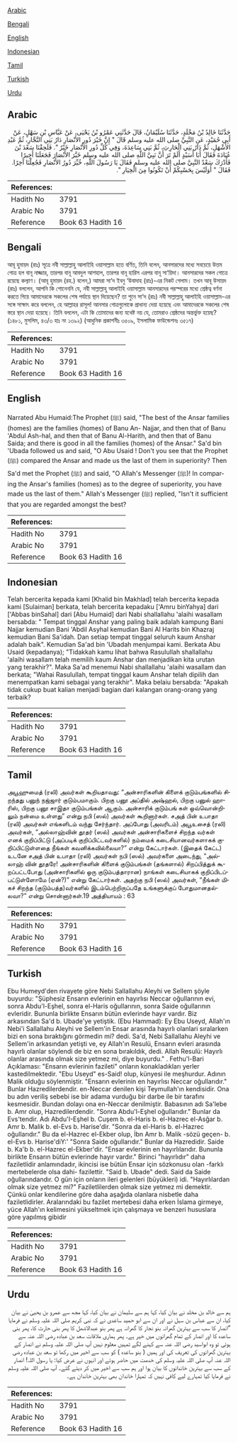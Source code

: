 [Arabic](#arabic)

[Bengali](#bengali)

[English](#english)

[Indonesian](#indonesian)

[Tamil](#tamil)

[Turkish](#turkish)

[Urdu](#urdu)

## Arabic


<div dir="rtl" lang="ar" style={{fontSize:'larger',backgroundColor:'#f8f9fa',padding:20}}>
حَدَّثَنَا خَالِدُ بْنُ مَخْلَدٍ، حَدَّثَنَا سُلَيْمَانُ، قَالَ حَدَّثَنِي عَمْرُو بْنُ يَحْيَى، عَنْ عَبَّاسِ بْنِ سَهْلٍ، عَنْ أَبِي حُمَيْدٍ، عَنِ النَّبِيِّ صلى الله عليه وسلم قَالَ ‏"‏ إِنَّ خَيْرَ دُورِ الأَنْصَارِ دَارُ بَنِي النَّجَّارِ، ثُمَّ عَبْدِ الأَشْهَلِ، ثُمَّ دَارُ بَنِي الْحَارِثِ، ثُمَّ بَنِي سَاعِدَةَ، وَفِي كُلِّ دُورِ الأَنْصَارِ خَيْرٌ ‏"‏‏.‏ فَلَحِقْنَا سَعْدَ بْنَ عُبَادَةَ فَقَالَ أَبَا أُسَيْدٍ أَلَمْ تَرَ أَنَّ نَبِيَّ اللَّهِ صلى الله عليه وسلم خَيَّرَ الأَنْصَارَ فَجَعَلَنَا أَخِيرًا فَأَدْرَكَ سَعْدٌ النَّبِيَّ صلى الله عليه وسلم فَقَالَ يَا رَسُولَ اللَّهِ، خُيِّرَ دُورُ الأَنْصَارِ فَجُعِلْنَا آخِرًا‏.‏ فَقَالَ ‏"‏ أَوَلَيْسَ بِحَسْبِكُمْ أَنْ تَكُونُوا مِنَ الْخِيَارِ ‏"‏‏.‏
</div>
<div style={{backgroundColor:'#f8f9fa',padding:20, marginBottom: 10}}><table> <thead> <tr> <th>References:</th> <th></th> </tr> </thead> <tbody><tr><td>Hadith No</td><td>3791</td></tr><tr><td>Arabic No</td><td>3791</td></tr><tr><td>Reference</td><td>Book 63 Hadith 16</td></tr></tbody></table></div>

## Bengali


<div dir="ltr" lang="bn" style={{fontSize:'larger',backgroundColor:'#f8f9fa',padding:20}}>
আবূ হুমায়দ (রাঃ) সূত্রে নবী সাল্লাল্লাহু আলাইহি ওয়াসাল্লাম হতে বর্ণিত, তিনি বলেন, আনসারদের মধ্যে সবচেয়ে উত্তম গোত্র হল বানূ নাজ্জার, তারপর বানূ আবদুল আশহাল, তারপর বানূ হারিস এরপর বানূ সা‘য়িদা। আনসারদের সকল গোত্রে রয়েছে কল্যাণ। (আবূ হুমায়দ (রহ.) বলেন,) আমরা সা‘দ ইবনু ‘উবাদাহ (রাঃ)-এর নিকট গেলাম। তখন আবূ উসায়দ (রাঃ) বললেন, আপনি কি শোনেননি যে, নবী সাল্লাল্লাহু আলাইহি ওয়াসাল্লাম আনসারদের পরস্পরের মধ্যে শ্রেষ্ঠত্ব বর্ণনা করতে গিয়ে আমাদেরকে সকলের শেষ পর্যায়ে স্থান দিয়েছেন? তা শুনে সা‘দ (রাঃ) নবী সাল্লাল্লাহু আলাইহি ওয়াসাল্লাম-এর সঙ্গে সাক্ষাৎ করে বললেন, হে আল্লাহর রাসূল! আনসার গোত্রগুলোকে প্রাধান্য দেয়া হয়েছে এবং আমাদেরকে সকলের শেষ স্তরে স্থান দেয়া হয়েছে। তিনি বললেন, এটা কি তোমাদের জন্য যথেষ্ট নয় যে, তোমরাও শ্রেষ্ঠদের অন্তর্ভুক্ত হয়েছ? (১৪৮১, মুসলিম, ৪৩/৩ হাঃ নং ১৩৯২) (আধুনিক প্রকাশনীঃ ৩৫০৯, ইসলামিক ফাউন্ডেশনঃ ৩৫১৭)
</div>
<div style={{backgroundColor:'#f8f9fa',padding:20, marginBottom: 10}}><table> <thead> <tr> <th>References:</th> <th></th> </tr> </thead> <tbody><tr><td>Hadith No</td><td>3791</td></tr><tr><td>Arabic No</td><td>3791</td></tr><tr><td>Reference</td><td>Book 63 Hadith 16</td></tr></tbody></table></div>

## English


<div dir="ltr" lang="en" style={{fontSize:'larger',backgroundColor:'#f8f9fa',padding:20}}>
Narrated Abu Humaid:The Prophet (ﷺ) said, "The best of the Ansar families (homes) are the families (homes) of Banu An- Najjar, and then that of Banu 'Abdul Ash-hal, and then that of Banu Al-Harith, and then that of Banu Saida; and there is good in all the families (homes) of the Ansar." Sa'd bin 'Ubada followed us and said, "O Abu Usaid ! Don't you see that the Prophet (ﷺ) compared the Ansar and made us the last of them in superiority? Then Sa'd met the Prophet (ﷺ) and said, "O Allah's Messenger (ﷺ)! In comparing the Ansar's families (homes) as to the degree of superiority, you have made us the last of them." Allah's Messenger (ﷺ) replied, "Isn't it sufficient that you are regarded amongst the best?
</div>
<div style={{backgroundColor:'#f8f9fa',padding:20, marginBottom: 10}}><table> <thead> <tr> <th>References:</th> <th></th> </tr> </thead> <tbody><tr><td>Hadith No</td><td>3791</td></tr><tr><td>Arabic No</td><td>3791</td></tr><tr><td>Reference</td><td>Book 63 Hadith 16</td></tr></tbody></table></div>

## Indonesian


<div dir="ltr" lang="id" style={{fontSize:'larger',backgroundColor:'#f8f9fa',padding:20}}>
Telah bercerita kepada kami [Khalid bin Makhlad] telah bercerita kepada kami [Sulaiman] berkata, telah bercerita kepadaku ['Amru binYahya] dari ['Abbas binSahal] dari [Abu Humaid] dari Nabi shallallahu 'alaihi wasallam bersabda: " Tempat tinggal Anshar yang paling baik adalah kampung Bani Najjar kemudian Bani 'Abdil Asyhal kemudian Bani Al Harits bin Khazraj kemudian Bani Sa'idah. Dan setiap tempat tinggal seluruh kaum Anshar adalah baik". Kemudian Sa'ad bin 'Ubadah menjumpai kami. Berkata Abu Usaid (kepadanya); "Tidakkah kamu lihat bahwa Rasulullah shallallahu 'alaihi wasallam telah memilih kaum Anshar dan menjadikan kita urutan yang terakhir?". Maka Sa'ad menemui Nabi shallallahu 'alaihi wasallam dan berkata; "Wahai Rasulullah, tempat tinggal kaum Anshar telah dipilih dan menempatkan kami sebagai yang terakhir". Maka belaiu bersabda: "Apakah tidak cukup buat kalian menjadi bagian dari kalangan orang-orang yang terbaik?
</div>
<div style={{backgroundColor:'#f8f9fa',padding:20, marginBottom: 10}}><table> <thead> <tr> <th>References:</th> <th></th> </tr> </thead> <tbody><tr><td>Hadith No</td><td>3791</td></tr><tr><td>Arabic No</td><td>3791</td></tr><tr><td>Reference</td><td>Book 63 Hadith 16</td></tr></tbody></table></div>

## Tamil


<div dir="ltr" lang="ta" style={{fontSize:'larger',backgroundColor:'#f8f9fa',padding:20}}>
அபூஹுமைத் (ரலி) அவர்கள் கூறியதாவது: “அன்சாரிகளின் கிளைக் குடும்பங்களில் சிறந்தது பனுந் நஜ்ஜார் குடும்பமாகும். பிறகு பனூ அப்தில் அஷ்ஹல், பிறகு பனுல் ஹாரிஸ், பிறகு பனூ சாஇதா குடும்பங்கள் ஆகும். அன்சாரிக் குடும்பங் கள் ஒவ்வொன்றிலும் நன்மை உள்ளது” என்று நபி (ஸல்) அவர்கள் கூறினார்கள். சஅத் பின் உபாதா (ரலி) அவர்கள் எங்களிடம் வந்து சேர்ந்தார். அப்போது (அவரிடம்) அபூஉசைத் (ரலி) அவர்கள், “அல்லாஹ்வின் தூதர் (ஸல்) அவர்கள் அன்சாரிகளைச் சிறந்த வர்கள் எனக் குறிப்பிட்டு (அப்படிக் குறிப்பிட்டவர்களில்) நம்மைக் கடைசியானவர்களாகக் குறிப்பிட்டுள்ளதை நீங்கள் கவனிக்கவில்லையா?” என்று கேட்டார்கள். (இதைக் கேட்ட) உடனே சஅத் பின் உபாதா (ரலி) அவர்கள் நபி (ஸல்) அவர்களை அடைந்து, “அல்லாஹ் வின் தூதரே! அன்சாரிகளின் கிளைக் குடும்பங்கள் (தங்களால்) சிறப்பித்துக் கூறப்பட்டபோது (அன்சாரிகளில் ஒரு குடும்பத்தாரான) நாங்கள் கடைசியாகக் குறிப்பிடப்பட்டுள்ளோமே (ஏன்?)” என்று கேட்டார்கள். அதற்கு நபி (ஸல்) அவர்கள், “நீங்கள் மிகச் சிறந்த (குடும்பத்த)வர்களில் இடம்பெற்றிருப்பதே உங்களுக்குப் போதுமானதல்லவா?” என்று சொன்னார்கள்.19 அத்தியாயம் : 63
</div>
<div style={{backgroundColor:'#f8f9fa',padding:20, marginBottom: 10}}><table> <thead> <tr> <th>References:</th> <th></th> </tr> </thead> <tbody><tr><td>Hadith No</td><td>3791</td></tr><tr><td>Arabic No</td><td>3791</td></tr><tr><td>Reference</td><td>Book 63 Hadith 16</td></tr></tbody></table></div>

## Turkish


<div dir="ltr" lang="tr" style={{fontSize:'larger',backgroundColor:'#f8f9fa',padding:20}}>
Ebu Humeyd'den rivayete göre Nebi Sallallahu Aleyhi ve Sellem şöyle buyurdu: "Şüphesiz Ensarın evlerinin en hayırlısı Neccar oğullarının evi, sonra Abdu'l-Eşhel, sonra el-Haris oğullarının, sonra Saide oğullarının evleridir. Bununla birlikte Ensarın bütün evlerinde hayır vardır. Biz arkasından Sa'd b. Ubade'ye yetiştik. (Ebu Hammad): Ey Ebu Useyd, Allah'ın Nebi'i Sallallahu Aleyhi ve Sellem'in Ensar arasında hayırlı olanlari sıralarken bizi en sona bıraktığını görmedin mi? dedi. Sa'd, Nebi Sallallahu Aleyhi ve Sellem'in arkasından yetişti ve, ey Allah'ın Resulü, Ensarın evleri arasında hayırlı olanlar söylendi de biz en sona bırakıldık, dedi. Allah Resulü: Hayırlı olanlar arasında olmak size yetmez mi, diye buyurdu." . Fethu'l-Bari Açıklaması: "Ensarın evlerinin fazileti" onların konakladıkları yerler kastedilmektedir. "Ebu Useyd" es-Said! olup, künyesi ile meşhurdur. Adının Malik olduğu söylenmiştir. "Ensarın evlerinin en hayırlısı Neccar oğullarıdır." Bunlar Hazredilerdendir. en-Neccar denilen kişi Teymullah'ın kendisidir. Ona bu adın veriliş sebebi ise bir adama vurduğu bir darbe ile bir tarafını kesmesidir. Bundan dolayı ona en-Neccar denilmiştir. Babasının adı Sa'lebe b. Amr olup, Hazredilerdendir. "Sonra Abdu'l-Eşhel oğullarıdır." Bunlar da Evs'tendir. Adı Abdu'I-Eşhel b. Cuşem b. el-Haris b. el-Hazrec el-Asğar b. Amr b. Malik b. el-Evs b. Harise'dir. "Sonra da el-Haris b. el-Hazrec oğullarıdır." Bu da el-Hazrec el-Ekber olup, İbn Amr b. Malik -sözü geçen- b. el-Evs b. Harise'diY:' "Sonra Saide oğullarıdır." Bunlar da Hazredidir. Saide b. Ka'b b. el-Hazrec el-Ekber'dir. "Ensar evlerinin en hayırlılarıdır. Bununla birlikte Ensarın bütün evlerinde hayır vardır." Birinci "hayırlıdır" daha faziletlidir anlamındadır, ikincisi ise bütün Ensar için sözkonusu olan -farklı mertebelerde olsa dahi- fazilettir. "Said b. Ubade" dedi. Said da Saide oğullarındandır. O gün için onların ileri gelenleri (büyükleri) idi. "Hayırlılardan olmak size yetmez mi?" Faziletlilerden olmak size yetmez mi demektir. Çünkü onlar kendilerine göre daha aşağıda olanlara nisbetle daha faziletlidirler. Aralarındaki bu fazilet mertebesi daha erken İslama girmeye, yüce Allah'ın kelimesini yükseltmek için çalışmaya ve benzeri hususlara göre yapılmış gibidir
</div>
<div style={{backgroundColor:'#f8f9fa',padding:20, marginBottom: 10}}><table> <thead> <tr> <th>References:</th> <th></th> </tr> </thead> <tbody><tr><td>Hadith No</td><td>3791</td></tr><tr><td>Arabic No</td><td>3791</td></tr><tr><td>Reference</td><td>Book 63 Hadith 16</td></tr></tbody></table></div>

## Urdu


<div dir="rtl" lang="ur" style={{fontSize:'larger',backgroundColor:'#f8f9fa',padding:20}}>
ہم سے خالد بن مخلد نے بیان کیا، کہا ہم سے سلیمان نے بیان کیا، کہا مجھ سے عمرو بن یحییٰ نے بیان کیا، ان سے عباس بن سہل نے اور ان سے ابو حمید ساعدی نے کہ نبی کریم صلی اللہ علیہ وسلم نے فرمایا ”انصار کا سب سے بہترین گھرانہ بنو نجار کا گھرانہ ہے پھر بنو عبدالاشھل کا پھر بنی حارث کا، پھر بنی ساعدہ کا اور انصار کے تمام گھرانوں میں خیر ہے۔ پھر ہماری ملاقات سعد بن عبادہ رضی اللہ عنہ سے ہوئی تو وہ ابواسید رضی اللہ عنہ سے کہنے لگے تمہیں معلوم نہیں آپ صلی اللہ علیہ وسلم نے انصار کے بہترین گھرانوں کی تعریف کی اور ہمیں ( بنو ساعدہ ) کو سب سے اخیر میں رکھا تو سعد بن عبادہ رضی اللہ عنہ آپ صلی اللہ علیہ وسلم کی خدمت میں حاضر ہوئے اور انہوں نے عرض کیا: یا رسول اللہ! انصار کے سب سے بہترین خاندانوں کا بیان ہوا اور ہم سب سے اخیر میں کر دیئے گئے۔ آپ صلی اللہ علیہ وسلم نے فرمایا کیا تمہارے لیے کافی نہیں کہ تمہارا خاندان بھی بہترین خاندان ہے۔
</div>
<div style={{backgroundColor:'#f8f9fa',padding:20, marginBottom: 10}}><table> <thead> <tr> <th>References:</th> <th></th> </tr> </thead> <tbody><tr><td>Hadith No</td><td>3791</td></tr><tr><td>Arabic No</td><td>3791</td></tr><tr><td>Reference</td><td>Book 63 Hadith 16</td></tr></tbody></table></div>